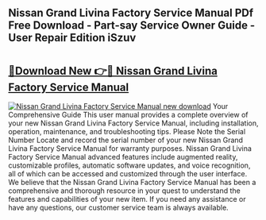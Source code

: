 ## Nissan Grand Livina Factory Service Manual PDf Free Download - Part-say Service Owner Guide - User Repair Edition iSzuv

# <h2><a href="http://bc63574.oget.top/?id=Nissan+Grand+Livina+Factory+Service+Manual">🔗Download New 👉🔴 Nissan Grand Livina Factory Service Manual</a></h2>

[![Nissan Grand Livina Factory Service Manual new download](https://i.imgur.com/5g1atiW.png)](http://bc63574.oget.top/?id=Nissan+Grand+Livina+Factory+Service+Manual)
Your Comprehensive Guide This user manual provides a complete overview of your new Nissan Grand Livina Factory Service Manual, including installation, operation, maintenance, and troubleshooting tips. Please Note the Serial Number Locate and record the serial number of your new Nissan Grand Livina Factory Service Manual for warranty purposes. Nissan Grand Livina Factory Service Manual advanced features include augmented reality, customizable profiles, automatic software updates, and voice recognition, all of which can be accessed and customized through the user interface. We believe that the Nissan Grand Livina Factory Service Manual has been a comprehensive and thorough resource in your quest to understand the features and capabilities of your new item. If you need any assistance or have any questions, our customer service team is always available.
